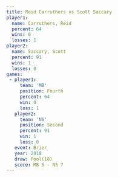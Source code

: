 ```yaml
---
title: Reid Carruthers vs Scott Saccary
player1:                
  name: Carruthers, Reid
  percent: 64           
  wins: 0               
  losses: 1             
player2:                
  name: Saccary, Scott  
  percent: 91           
  wins: 1               
  losses: 0             
games:
 - player1:          
     team: 'MB'      
     position: Fourth
     percent: 64     
     win: 0          
     loss: 1         
   player2:          
     team: 'NS'      
     position: Second
     percent: 91     
     win: 1          
     loss: 0         
   event: Brier      
   year: 2018        
   draw: Pool(18)    
   score: MB 5 - NS 7
---
```

